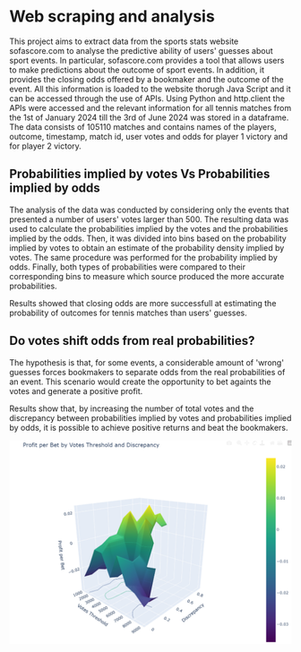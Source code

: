 # Web scraping and analysis
This project aims to extract data from the sports stats website sofascore.com to analyse the predictive ability of users' guesses about sport events. In particular, sofascore.com provides a tool that allows users to make predictions about the outcome of sport events. In addition, it provides the closing odds offered by a bookmaker and the outcome of the event. All this information is loaded to the website thorugh Java Script and it can be accessed through the use of APIs. Using Python and http.client the APIs were accessed and the relevant information for all tennis matches from the 1st of January 2024 till the 3rd of June 2024 was stored in a dataframe. The data consists of 105110 matches and contains names of the players, outcome, timestamp, match id, user votes and odds for player 1 victory and for player 2 victory. 

## Probabilities implied by votes Vs Probabilities implied by odds

The analysis of the data was conducted by considering only the events that presented a number of users' votes larger than 500. The resulting data was used to calculate the probabilities implied by the votes and the probabilities implied by the odds. Then, it was divided into bins based on the probability implied by votes to obtain an estimate of the probability density implied by votes. The same procedure was performed for the probability implied by odds. Finally, both types of probabilities were compared to their corresponding bins to measure which source produced the more accurate probabilities.

Results showed that closing odds are more successfull at estimating the probability of outcomes for tennis matches than users' guesses.

## Do votes shift odds from real probabilities?

The hypothesis is that, for some events, a considerable amount of 'wrong' guesses forces bookmakers to separate odds from the real probabilities of an event. This scenario would create the opportunity to bet againts the votes and generate a positive profit. 

Results show that, by increasing the number of total votes and the discrepancy between probabilities implied by votes and probabilities implied by odds, it is possible to achieve positive returns and beat the bookmakers.

![](/images/profit_per_bet)
